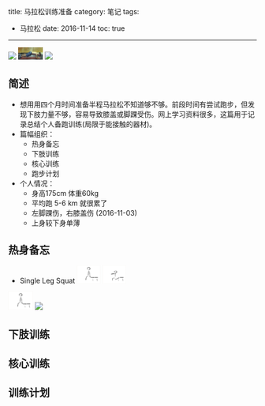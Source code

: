 title: 马拉松训练准备
category: 笔记
tags:
  - 马拉松
date: 2016-11-14
toc: true
---



<img style="display: inline;" src="core/plank-1.png" width="10%"> 
<img style="display: inline;" src="marathon_training/core/plank-1.png" width="10%"> 
<img style="display: inline;" src="/marathon_training/core/plank-1.png" width="10%"> 

## 简述
* 想用用四个月时间准备半程马拉松不知道够不够。前段时间有尝试跑步，但发现下肢力量不够，容易导致膝盖或脚踝受伤。网上学习资料很多，这篇用于记录总结个人备跑训练(局限于能接触的器材)。
* 篇幅组织：
  - 热身备忘
  - 下肢训练
  - 核心训练
  - 跑步计划
* 个人情况：
  - 身高175cm 体重60kg
  - 平均跑 5-6 km 就很累了
  - 左脚踝伤，右膝盖伤 (2016-11-03)
  - 上身较下身单薄

## 热身备忘
* Single Leg Squat
<img style="display: inline;" src="/bucket/image/single-leg-squat-1.png" width="10%"> <img style="display: inline;" src="/bucket/image/single-leg-squat-2.png" width="10%">

<img style="display: inline;" src="/image/single-leg-squat-1.png" width="10%"> 
<img style="display: inline;" src="/image/tmp/single-leg-squat-1.png" width="10%"> 

## 下肢训练

## 核心训练

## 训练计划


